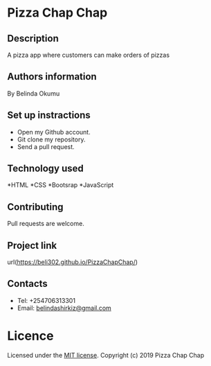 # Pizza Chap Chap

## Description
A pizza app where customers can make orders of pizzas
## Authors information
By Belinda Okumu
## Set up instractions
* Open my Github account.
* Git clone my repository.
* Send a pull request.
## Technology used
*HTML
*CSS
*Bootsrap
*JavaScript
## Contributing
Pull requests are welcome.
## Project link
url(https://beli302.github.io/PizzaChapChap/)
## Contacts
* Tel: +254706313301
* Email: belindashirkiz@gmail.com
# Licence
Licensed under the  [MIT license](LICENSE).
Copyright (c) 2019 Pizza Chap Chap